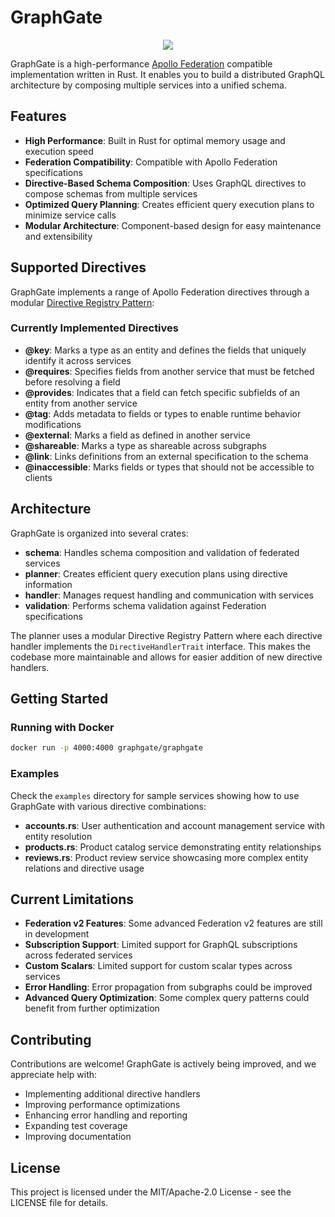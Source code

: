 # GraphGate

<div align="center">
  <!-- CI -->
  <img src="https://gitlab.com/oss47/graphgate/badges/master/pipeline.svg" />
</div>

GraphGate is a high-performance [Apollo Federation](https://www.apollographql.com/apollo-federation) compatible implementation written in Rust. It enables you to build a distributed GraphQL architecture by composing multiple services into a unified schema.

## Features

- **High Performance**: Built in Rust for optimal memory usage and execution speed
- **Federation Compatibility**: Compatible with Apollo Federation specifications
- **Directive-Based Schema Composition**: Uses GraphQL directives to compose schemas from multiple services
- **Optimized Query Planning**: Creates efficient query execution plans to minimize service calls
- **Modular Architecture**: Component-based design for easy maintenance and extensibility

## Supported Directives

GraphGate implements a range of Apollo Federation directives through a modular [Directive Registry Pattern](crates/planner/src/builder/directive_handlers/README.md):

### Currently Implemented Directives

- **@key**: Marks a type as an entity and defines the fields that uniquely identify it across services
- **@requires**: Specifies fields from another service that must be fetched before resolving a field
- **@provides**: Indicates that a field can fetch specific subfields of an entity from another service
- **@tag**: Adds metadata to fields or types to enable runtime behavior modifications
- **@external**: Marks a field as defined in another service
- **@shareable**: Marks a type as shareable across subgraphs
- **@link**: Links definitions from an external specification to the schema
- **@inaccessible**: Marks fields or types that should not be accessible to clients

## Architecture

GraphGate is organized into several crates:

- **schema**: Handles schema composition and validation of federated services
- **planner**: Creates efficient query execution plans using directive information
- **handler**: Manages request handling and communication with services
- **validation**: Performs schema validation against Federation specifications

The planner uses a modular Directive Registry Pattern where each directive handler implements the `DirectiveHandlerTrait` interface. This makes the codebase more maintainable and allows for easier addition of new directive handlers.

## Getting Started

### Running with Docker

```bash
docker run -p 4000:4000 graphgate/graphgate
```

### Examples

Check the `examples` directory for sample services showing how to use GraphGate with various directive combinations:

- **accounts.rs**: User authentication and account management service with entity resolution
- **products.rs**: Product catalog service demonstrating entity relationships
- **reviews.rs**: Product review service showcasing more complex entity relations and directive usage

## Current Limitations

- **Federation v2 Features**: Some advanced Federation v2 features are still in development
- **Subscription Support**: Limited support for GraphQL subscriptions across federated services
- **Custom Scalars**: Limited support for custom scalar types across services
- **Error Handling**: Error propagation from subgraphs could be improved
- **Advanced Query Optimization**: Some complex query patterns could benefit from further optimization

## Contributing

Contributions are welcome! GraphGate is actively being improved, and we appreciate help with:

- Implementing additional directive handlers
- Improving performance optimizations
- Enhancing error handling and reporting
- Expanding test coverage
- Improving documentation

## License

This project is licensed under the MIT/Apache-2.0 License - see the LICENSE file for details.
